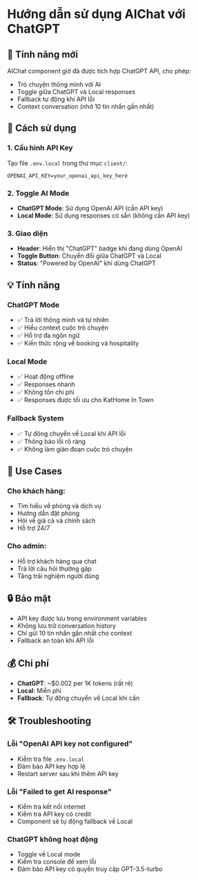 # Hướng dẫn sử dụng AIChat với ChatGPT

## 🚀 Tính năng mới

AIChat component giờ đã được tích hợp ChatGPT API, cho phép:
- Trò chuyện thông minh với AI
- Toggle giữa ChatGPT và Local responses
- Fallback tự động khi API lỗi
- Context conversation (nhớ 10 tin nhắn gần nhất)

## 🔧 Cách sử dụng

### 1. Cấu hình API Key

Tạo file `.env.local` trong thư mục `client/`:

```env
OPENAI_API_KEY=your_openai_api_key_here
```

### 2. Toggle AI Mode

- **ChatGPT Mode**: Sử dụng OpenAI API (cần API key)
- **Local Mode**: Sử dụng responses có sẵn (không cần API key)

### 3. Giao diện

- **Header**: Hiển thị "ChatGPT" badge khi đang dùng OpenAI
- **Toggle Button**: Chuyển đổi giữa ChatGPT và Local
- **Status**: "Powered by OpenAI" khi dùng ChatGPT

## 💡 Tính năng

### ChatGPT Mode
- ✅ Trả lời thông minh và tự nhiên
- ✅ Hiểu context cuộc trò chuyện
- ✅ Hỗ trợ đa ngôn ngữ
- ✅ Kiến thức rộng về booking và hospitality

### Local Mode
- ✅ Hoạt động offline
- ✅ Responses nhanh
- ✅ Không tốn chi phí
- ✅ Responses được tối ưu cho KatHome In Town

### Fallback System
- ✅ Tự động chuyển về Local khi API lỗi
- ✅ Thông báo lỗi rõ ràng
- ✅ Không làm gián đoạn cuộc trò chuyện

## 🎯 Use Cases

### Cho khách hàng:
- Tìm hiểu về phòng và dịch vụ
- Hướng dẫn đặt phòng
- Hỏi về giá cả và chính sách
- Hỗ trợ 24/7

### Cho admin:
- Hỗ trợ khách hàng qua chat
- Trả lời câu hỏi thường gặp
- Tăng trải nghiệm người dùng

## 🔒 Bảo mật

- API key được lưu trong environment variables
- Không lưu trữ conversation history
- Chỉ gửi 10 tin nhắn gần nhất cho context
- Fallback an toàn khi API lỗi

## 💰 Chi phí

- **ChatGPT**: ~$0.002 per 1K tokens (rất rẻ)
- **Local**: Miễn phí
- **Fallback**: Tự động chuyển về Local khi cần

## 🛠️ Troubleshooting

### Lỗi "OpenAI API key not configured"
- Kiểm tra file `.env.local`
- Đảm bảo API key hợp lệ
- Restart server sau khi thêm API key

### Lỗi "Failed to get AI response"
- Kiểm tra kết nối internet
- Kiểm tra API key có credit
- Component sẽ tự động fallback về Local

### ChatGPT không hoạt động
- Toggle về Local mode
- Kiểm tra console để xem lỗi
- Đảm bảo API key có quyền truy cập GPT-3.5-turbo
